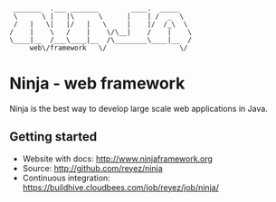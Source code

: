      _______  .___ _______        ____.  _____   
     \      \ |   |\      \      |    | /  _  \  
     /   |   \|   |/   |   \     |    |/  /_\  \ 
    /    |    \   /    |    \/\__|    /    |    \
    \____|__  /___\____|__  /\________\____|__  /
         web\/framework   \/                  \/ 
        


Ninja - web framework
=====================
Ninja is the best way to develop large scale web applications in Java.

Getting started
---------------
- Website with docs: http://www.ninjaframework.org
- Source: http://github.com/reyez/ninja
- Continuous integration: https://buildhive.cloudbees.com/job/reyez/job/ninja/




